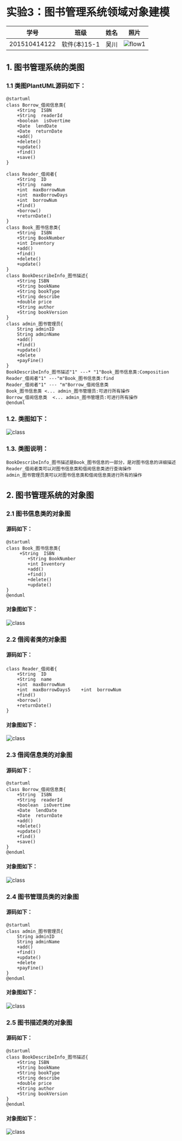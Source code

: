 # 实验3：图书管理系统领域对象建模
|学号|班级|姓名|照片|
|:-------:|:-------------: | :----------:|:---:|
|201510414122|软件(本)15-1|吴川|![flow1](../myself.jpg)|

## 1. 图书管理系统的类图

### 1.1 类图PlantUML源码如下：

``` class
@startuml
class Borrow_借阅信息类{
    +String  ISBN
    +String  readerId
    +boolean  isOvertime
    +Date  lendDate
    +Date  returnDate
    +add()
    +delete()
    +update()
    +find()
    +save()
}

class Reader_借阅者{
    +String  ID
    +String  name
    +int  maxBorrowNum
    +int  maxBorrowDays
    +int  borrowNum
    +find()
    +borrow()
    +returnDate()
}
class Book_图书信息类{
    +String  ISBN
    +String BookNumber
    +int Inventory
    +add()
    +find()
    +delete()
    +update()
}
class BookDescribeInfo_图书描述{
    +String ISBN
    +String bookName
    +String bookType
    +String describe
    +double price
    +String author
    +String bookVersion
}
class admin_图书管理员{
    String adminID
    String adminName
    +add()
    +find()
    +update()
    +delete
    +payFine()
}
BookDescribeInfo_图书描述"1" ---* "1"Book_图书信息类:Composition
Reader_借阅者"1" ---"m"Book_图书信息类:find
Reader_借阅者"1" --- "m"Borrow_借阅信息类
Book_图书信息类 <... admin_图书管理员:可进行所有操作
Borrow_借阅信息类  <... admin_图书管理员:可进行所有操作
@enduml
```

### 1.2. 类图如下：

![class](class1.png)

### 1.3. 类图说明：
``` 
BookDescribeInfo_图书描述是Book_图书信息的一部分，是对图书信息的详细描述
Reader_借阅者类可以对图书信息类和借阅信息类进行查询操作
admin_图书管理员类可以对图书信息类和借阅信息类进行所有的操作
``` 

## 2. 图书管理系统的对象图
### 2.1 图书信息类的对象图
#### 源码如下：
``` class
@startuml
class Book_图书信息类{
     +String  ISBN
        +String BookNumber
        +int Inventory
        +add()
        +find()
        +delete()
        +update()
}
@enduml
``` 
#### 对象图如下：
![class](class2.png)

### 2.2 借阅者类的对象图
#### 源码如下：
``` class
class Reader_借阅者{
    +String  ID
    +String  name
    +int  maxBorrowNum
    +int  maxBorrowDays5    +int  borrowNum
    +find()
    +borrow()
    +returnDate()
}
``` 
#### 对象图如下：
![class](class3.png)

### 2.3 借阅信息类的对象图
#### 源码如下：
``` class
@startuml
class Borrow_借阅信息类{
    +String  ISBN
    +String  readerId
    +boolean  isOvertime
    +Date  lendDate
    +Date  returnDate
    +add()
    +delete()
    +update()
    +find()
    +save()
}
@enduml
``` 
#### 对象图如下：
![class](class4.png)

### 2.4 图书管理员类的对象图
#### 源码如下：
``` class
@startuml
class admin_图书管理员{
    String adminID
    String adminName
    +add()
    +find()
    +update()
    +delete
    +payFine()
}
@enduml
``` 
#### 对象图如下：
![class](class5.png)

### 2.5 图书描述类的对象图
#### 源码如下：
``` class
@startuml
class BookDescribeInfo_图书描述{
    +String ISBN
    +String bookName
    +String bookType
    +String describe
    +double price
    +String author
    +String bookVersion
}
@enduml
``` 
#### 对象图如下：
![class](class6.png)

